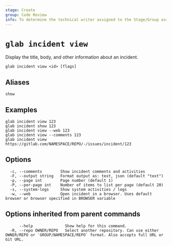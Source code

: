 ```yaml
---
stage: Create
group: Code Review
info: To determine the technical writer assigned to the Stage/Group associated with this page, see https://about.gitlab.com/handbook/product/ux/technical-writing/#assignments
---
```


<!--
This documentation is auto generated by a script.
Please do not edit this file directly. Run `make gen-docs` instead.
-->

# `glab incident view`

Display the title, body, and other information about an incident.

```plaintext
glab incident view <id> [flags]
```

## Aliases

```plaintext
show
```

## Examples

```plaintext
glab incident view 123
glab incident show 123
glab incident view --web 123
glab incident view --comments 123
glab incident view https://gitlab.com/NAMESPACE/REPO/-/issues/incident/123

```

## Options

```plaintext
  -c, --comments        Show incident comments and activities
  -F, --output string   Format output as: text, json (default "text")
  -p, --page int        Page number (default 1)
  -P, --per-page int    Number of items to list per page (default 20)
  -s, --system-logs     Show system activities / logs
  -w, --web             Open incident in a browser. Uses default browser or browser specified in BROWSER variable
```

## Options inherited from parent commands

```plaintext
      --help              Show help for this command.
  -R, --repo OWNER/REPO   Select another repository. Can use either OWNER/REPO or `GROUP/NAMESPACE/REPO` format. Also accepts full URL or Git URL.
```

